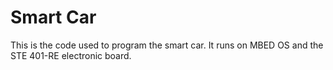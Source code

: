 # Smart Car 

This is the code used to program the smart car. It runs on MBED OS and the STE 401-RE electronic board.


